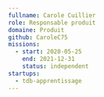 ```yaml
---
fullname: Carole Cuillier
role: Responsable produit
domaine: Produit
github: CaroleC75
missions:
  - start: 2020-05-25
    end: 2021-12-31
    status: independent
startups:
  - tdb-apprentissage
---
```

